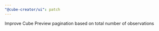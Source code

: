 ```yaml
---
"@cube-creator/ui": patch
---
```


Improve Cube Preview pagination based on total number of observations
